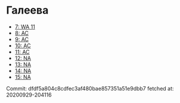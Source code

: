 # Галеева
- [7: WA 11](7.md)
- [8: AC](8.md)
- [9: AC](9.md)
- [10: AC](10.md)
- [11: AC](11.md)
- [12: NA](12.md)
- [13: NA](13.md)
- [14: NA](14.md)
- [15: NA](15.md)

Commit: dfdf5a804c8cdfec3af480bae857351a51e9dbb7
 fetched at: 20200929-204116
